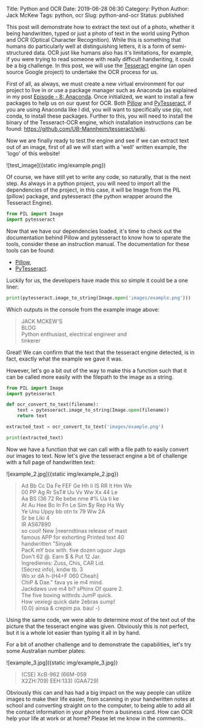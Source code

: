 Title: Python and OCR
Date: 2019-06-28 06:30
Category: Python
Author: Jack McKew
Tags: python, ocr
Slug: python-and-ocr
Status: published

This post will demonstrate how to extract the text out of a photo, whether it being handwritten, typed or just a photo of text in the world using Python and OCR (Optical Character Recognition). While this is something that humans do particularly well at distinguishing letters, it is a form of semi-structured data. OCR just like humans also has it's limitations, for example, if you were trying to read someone with really difficult handwriting, it could be a big challenge. In this post, we will use the [Tesseract](https://opensource.google.com/projects/tesseract) engine (an open source Google project) to undertake the OCR process for us.

First of all, as always, we must create a new virtual environment for our project to live in or use a package manager such as Anaconda (as explained in my post [Episode - 8: Anaconda](https://jackmckew.dev/episode-8-anaconda.html). Once initialized, we want to install a few packages to help us on our quest for OCR. Both [Pillow](https://pillow.readthedocs.io/en/stable/) and [PyTesseract](https://pypi.org/project/pytesseract/), if you are using Anaconda like I did, you will want to specifically use pip, not conda, to install these packages. Further to this, you will need to install the binary of the Tesseract-OCR engine, which installation instructions can be found: <https://github.com/UB-Mannheim/tesseract/wiki>.

Now we are finally ready to test the engine and see if we can extract text out of an image, first of all we will start with a 'well' written example, the 'logo' of this website!

![test_image]({static img/example.png})

Of course, we have still yet to write any code, so naturally, that is the next step. As always in a python project, you will need to import all the dependencies of the project, in this case, it will be Image from the PIL (pillow) package, and pytesseract (the python wrapper around the Tesseract Engine).

``` python
from PIL import Image
import pytesseract
```

Now that we have our dependencies loaded, it's time to check out the documentation behind Pillow and pytesseract to know how to operate the tools, consider these an instruction manual. The documentation for these tools can be found:

- [Pillow](https://pillow.readthedocs.io/en/stable/),
- [PyTesseract](https://pytesseract.readthedocs.io/).

Luckily for us, the developers have made this so simple it could be a one liner:

``` python
print(pytesseract.image_to_string(Image.open('images/example.png')))
```

Which outputs in the console from the example image above:

> JACK MCKEW'S\
> BLOG\
> Python enthusiast, electrical engineer and\
> tinkerer

Great! We can confirm that the text that the tesseract engine detected, is in fact, exactly what the example we gave it was.

However, let's go a bit out of the way to make this a function such that it can be called more easily with the filepath to the image as a string.

``` python
from PIL import Image
import pytesseract

def ocr_convert_to_text(filename):
    text = pytesseract.image_to_string(Image.open(filename))
    return text

extracted_text = ocr_convert_to_text('images/example.png')

print(extracted_text)
```

Now we have a function that we can call with a file path to easily convert our images to text. Now let's give the tesseract engine a bit of challenge with a full page of handwritten text:

![example_2.jpg]({static img/example_2.jpg})

> Ad Bb Cc Da Fe FEF Ge Hh Ii IS RR lt Hm We\
> 00 PP Ag Rr SsT\# Uu Vv Ww Xx 44 Le\
> Aa BS (36 72 Re bebe nme \#% Ua ti ke\
> At Au Hee Bo In Fn Le Sim \$y Rep Ha Wy\
> Ye Unu Uppy bb otn tx 79 Ww 2A\
> Sr be Liki 4\
> IR AS67890\
> so cool! New \|neerndtinas release of mast\
> famous APP for exhorting Printed text 40\
> handwritten "Sinyak\
> PacK mY box with. five dozen uguor Jugs\
> Don't 62 @. Earn \$ & Put 12 Jar.\
> Ingredienes: Zuss, Chis, CAR Lid.\
> (Sécrez info), kndw tb. 3\
> Wo xr dA h-(H4+F 060 Cheah\]\
> ChiP & Dae." fava ys ie m4 mind.\
> Jackdaws uve m4 bi? sPhinx Of quare 2.\
> The five boxing withrds JumP quick.\
> How vexiegi quick date 2ebras sump!\
> {0.0} ainsa & crepim pa. bau! -)

Using the same code, we were able to determine most of the text out of the picture that the tesseract engine was given. Obviously this is not perfect, but it is a whole lot easier than typing it all in by hand.

For a bit of another challenge and to demonstrate the capabilities, let's try some Australian number plates:

![example_3.jpg]({static img/example_3.jpg})

> (CSE) XcB-962 (66M-059\
> X2ZH:709) EEH:133) (GAA729)

Obviously this can and has had a big impact on the way people can utilize images to make their life easier, from scanning in your handwritten notes at school and converting straight on to the computer, to being able to add all the contact information in your phone from a business card. How can OCR help your life at work or at home? Please let me know in the comments..
